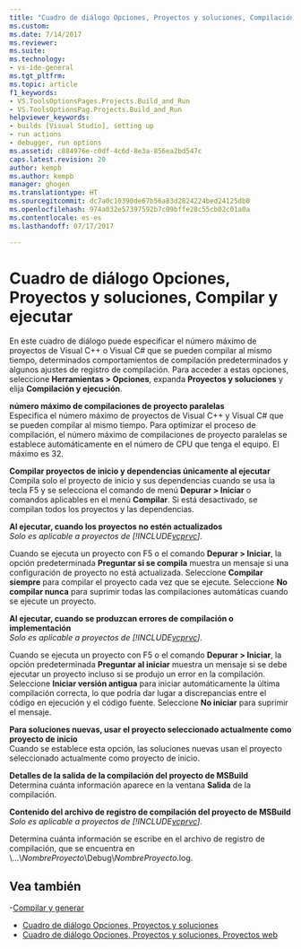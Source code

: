 ```yaml
---
title: "Cuadro de diálogo Opciones, Proyectos y soluciones, Compilación y ejecución | Documentos de Microsoft"
ms.custom: 
ms.date: 7/14/2017
ms.reviewer: 
ms.suite: 
ms.technology:
- vs-ide-general
ms.tgt_pltfrm: 
ms.topic: article
f1_keywords:
- VS.ToolsOptionsPages.Projects.Build_and_Run
- VS.ToolsOptionsPag.Projects.Build_and_Run
helpviewer_keywords:
- builds [Visual Studio], setting up
- run actions
- debugger, run options
ms.assetid: c884976e-c0df-4c6d-8e3a-856ea2bd547c
caps.latest.revision: 20
author: kempb
ms.author: kempb
manager: ghogen
ms.translationtype: HT
ms.sourcegitcommit: dc7a0c10390de67b56a83d2824224bed24125db0
ms.openlocfilehash: 974a032e57397592b7c09bffe28c55cb02c01a0a
ms.contentlocale: es-es
ms.lasthandoff: 07/17/2017

---
```


# <a name="options-dialog-box--projects-and-solutions-build-and-run"></a>Cuadro de diálogo Opciones, Proyectos y soluciones, Compilar y ejecutar

En este cuadro de diálogo puede especificar el número máximo de proyectos de Visual C++ o Visual C# que se pueden compilar al mismo tiempo, determinados comportamientos de compilación predeterminados y algunos ajustes de registro de compilación. Para acceder a estas opciones, seleccione **Herramientas > Opciones**, expanda **Proyectos y soluciones** y elija **Compilación y ejecución**.
  
**número máximo de compilaciones de proyecto paralelas**  
Especifica el número máximo de proyectos de Visual C++ y Visual C# que se pueden compilar al mismo tiempo. Para optimizar el proceso de compilación, el número máximo de compilaciones de proyecto paralelas se establece automáticamente en el número de CPU que tenga el equipo. El máximo es 32.  

**Compilar proyectos de inicio y dependencias únicamente al ejecutar**  
Compila solo el proyecto de inicio y sus dependencias cuando se usa la tecla F5 y se selecciona el comando de menú **Depurar > Iniciar** o comandos aplicables en el menú **Compilar**. Si está desactivado, se compilan todos los proyectos y las dependencias. 

**Al ejecutar, cuando los proyectos no estén actualizados**  
*Solo es aplicable a proyectos de [!INCLUDE[vcprvc](../../code-quality/includes/vcprvc_md.md)].*

Cuando se ejecuta un proyecto con F5 o el comando **Depurar > Iniciar**, la opción predeterminada **Preguntar si se compila** muestra un mensaje si una configuración de proyecto no está actualizada. Seleccione **Compilar siempre** para compilar el proyecto cada vez que se ejecute. Seleccione **No compilar nunca** para suprimir todas las compilaciones automáticas cuando se ejecute un proyecto.

**Al ejecutar, cuando se produzcan errores de compilación o implementación**  
*Solo es aplicable a proyectos de [!INCLUDE[vcprvc](../../code-quality/includes/vcprvc_md.md)].*

Cuando se ejecuta un proyecto con F5 o el comando **Depurar > Iniciar**, la opción predeterminada **Preguntar al iniciar** muestra un mensaje si se debe ejecutar un proyecto incluso si se produjo un error en la compilación. Seleccione **Iniciar versión antigua** para iniciar automáticamente la última compilación correcta, lo que podría dar lugar a discrepancias entre el código en ejecución y el código fuente. Seleccione **No iniciar** para suprimir el mensaje.

**Para soluciones nuevas, usar el proyecto seleccionado actualmente como proyecto de inicio**  
Cuando se establece esta opción, las soluciones nuevas usan el proyecto seleccionado actualmente como proyecto de inicio.  

**Detalles de la salida de la compilación del proyecto de MSBuild**  
Determina cuánta información aparece en la ventana **Salida** de la compilación.  

**Contenido del archivo de registro de compilación del proyecto de MSBuild**  
*Solo es aplicable a proyectos de [!INCLUDE[vcprvc](../../code-quality/includes/vcprvc_md.md)].*

Determina cuánta información se escribe en el archivo de registro de compilación, que se encuentra en \\...\\*NombreProyecto*\Debug\\*NombreProyecto*.log.  

## <a name="see-also"></a>Vea también  
-[Compilar y generar](../../ide/compiling-and-building-in-visual-studio.md)
- [Cuadro de diálogo Opciones, Proyectos y soluciones](../../ide/projects-and-solutions-options-dialog-box.md)
- [Cuadro de diálogo Opciones, Proyectos y soluciones, Proyectos web](../../ide/reference/options-dialog-box-projects-and-solutions-web-projects.md)
